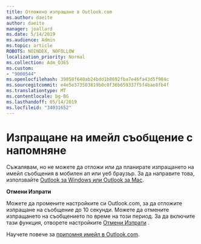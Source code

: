 ```yaml
---
title: Отложено изпращане в Outlook.com
ms.author: daeite
author: daeite
manager: joallard
ms.date: 5/14/2019
ms.audience: Admin
ms.topic: article
ROBOTS: NOINDEX, NOFOLLOW
localization_priority: Normal
ms.collection: Adm_O365
ms.custom:
- "9000544"
ms.openlocfilehash: 39858f640ab24bdd1b8692fba7e46fa43d5f984c
ms.sourcegitcommit: e4e5e373503819b0c0f36b659337f5f4bae8fb4f
ms.translationtype: MT
ms.contentlocale: bg-BG
ms.lasthandoff: 05/14/2019
ms.locfileid: "34031652"
---
```

# <a name="delay-or-schedule-sending-email-messages"></a>Изпращане на имейл съобщение с напомняне

Съжалявам, но не можете да отложи или да планирате изпращането на имейл съобщения в мобилен ап или уеб браузър. За да направите това, използвайте [Outlook за Windows или Outlook за Mac](https://products.office.com/outlook/email-and-calendar-software-microsoft-outlook).

**Отмени Изпрати**

Можете да промените настройките си Outlook.com, за да отложите изпращане на съобщение до 10 секунди. Можете да отмените изпращането на съобщението по време на този период. За да включите тази функция, отворете настройките [Отмени Изпрати](https://outlook.live.com/mail/options/mail/messageContent/undoSend) .

Научете повече за [припомня имейл в Outlook.com](https://support.office.com/article/c069ddde-5282-4085-8f4c-d7b133324f8a).